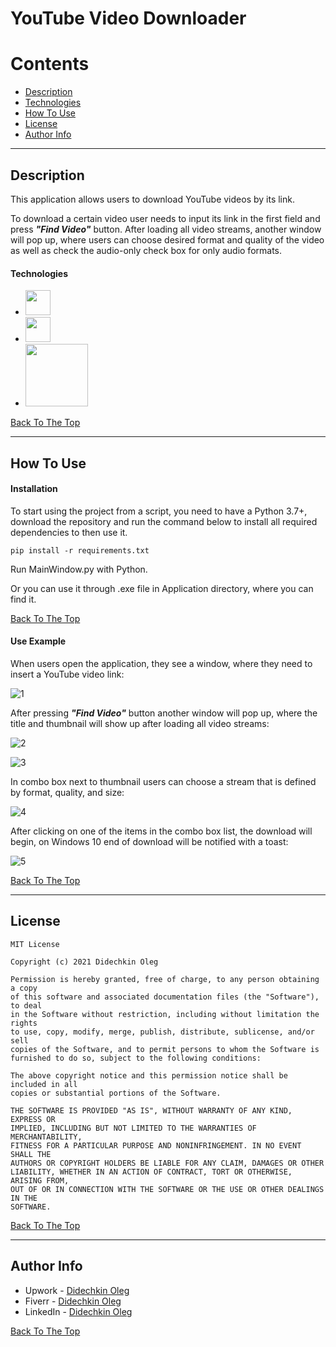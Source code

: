 # YouTube Video Downloader

Contents
========

- [Description](#description)
- [Technologies](#technologies)
- [How To Use](#how-to-use)
- [License](#license)
- [Author Info](#author-info)

---

## Description

This application allows users to download YouTube videos by its link.

To download a certain video user needs to input its link in the first field and press ***"Find Video"*** button. After loading all video streams, another window will pop up, where users can choose desired format and quality of the video as well as check the audio-only check box for only audio formats.

#### Technologies

* <img width="40px" src="https://user-images.githubusercontent.com/1499751/115736045-a513f280-a393-11eb-8dbd-ebd3eda15841.png"/>
* <img width="40px" src="https://user-images.githubusercontent.com/1499751/120833934-0ae6c300-c56b-11eb-8b72-2c8ee89486a7.png"/>
* <img width="100px" src="https://user-images.githubusercontent.com/1499751/120834084-3cf82500-c56b-11eb-914e-cea9f662e965.png"/>

[Back To The Top](#youTube-video-downloader)

---

## How To Use

#### Installation

To start using the project from a script, you need to have a Python 3.7+, download the repository and run the command below to install all required dependencies to then use it.

`pip install -r requirements.txt`

Run MainWindow.py with Python.

Or you can use it through .exe file in Application directory, where you can find it.

[Back To The Top](#youTube-video-downloader)

#### Use Example

When users open the application, they see a window, where they need to insert a YouTube video link:

![1](https://user-images.githubusercontent.com/1499751/120834624-f1924680-c56b-11eb-8030-b303cfc6ae28.PNG)

After pressing ***"Find Video"*** button another window will pop up, where the title and thumbnail will show up after loading all video streams:

![2](https://user-images.githubusercontent.com/1499751/120835613-38347080-c56d-11eb-9397-0083b3e3de14.PNG)

![3](https://user-images.githubusercontent.com/1499751/120834908-52218380-c56c-11eb-9b1a-100386f74e8a.PNG)

In combo box next to thumbnail users can choose a stream that is defined by format, quality, and size:

![4](https://user-images.githubusercontent.com/1499751/120835651-43879c00-c56d-11eb-9cd8-fb92d15bc9b4.PNG)

After clicking on one of the items in the combo box list, the download will begin, on Windows 10 end of download will be notified with a toast:

![5](https://user-images.githubusercontent.com/1499751/120835251-be9c8280-c56c-11eb-8611-588a4c225847.PNG)

[Back To The Top](#youTube-video-downloader)

---

## License

```text
MIT License

Copyright (c) 2021 Didechkin Oleg

Permission is hereby granted, free of charge, to any person obtaining a copy
of this software and associated documentation files (the "Software"), to deal
in the Software without restriction, including without limitation the rights
to use, copy, modify, merge, publish, distribute, sublicense, and/or sell
copies of the Software, and to permit persons to whom the Software is
furnished to do so, subject to the following conditions:

The above copyright notice and this permission notice shall be included in all
copies or substantial portions of the Software.

THE SOFTWARE IS PROVIDED "AS IS", WITHOUT WARRANTY OF ANY KIND, EXPRESS OR
IMPLIED, INCLUDING BUT NOT LIMITED TO THE WARRANTIES OF MERCHANTABILITY,
FITNESS FOR A PARTICULAR PURPOSE AND NONINFRINGEMENT. IN NO EVENT SHALL THE
AUTHORS OR COPYRIGHT HOLDERS BE LIABLE FOR ANY CLAIM, DAMAGES OR OTHER
LIABILITY, WHETHER IN AN ACTION OF CONTRACT, TORT OR OTHERWISE, ARISING FROM,
OUT OF OR IN CONNECTION WITH THE SOFTWARE OR THE USE OR OTHER DEALINGS IN THE
SOFTWARE.
```

[Back To The Top](#youTube-video-downloader)

---

## Author Info

- Upwork - [Didechkin Oleg](https://www.upwork.com/freelancers/~01bc2c6d8b19205903)
- Fiverr - [Didechkin Oleg](https://www.fiverr.com/dbofury)
- LinkedIn - [Didechkin Oleg](https://www.linkedin.com/in/%D0%BE%D0%BB%D0%B5%D0%B3-%D0%B4%D0%B8%D0%B4%D0%B5%D1%87%D0%BA%D0%B8%D0%BD-881687214/?locale=en_US)

[Back To The Top](#youTube-video-downloader)
